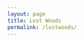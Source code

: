 ```yaml
---
layout: page
title: Lost Woods
permalink: /lostwoods/
---
```


<div id="map-canvas"></div>

<script type="text/javascript" src="https://maps.googleapis.com/maps/api/js?key=AIzaSyBczbNIYsrrbOLxudm2oZq9t1xzLLpA2cg"></script>

<script type="text/javascript">
  var orgName = 'SCVO'
  var address = 'Mansfield Traquair Centre, 15 Mansfield Place, Edinburgh, EH3 6BB, UK';
  var geocoder, map;
  
  function initialize() {
    var mapOptions = {
        center: { lat: -34.397, lng: 150.644},
        zoom: 8
        };
    map = new google.maps.Map(document.getElementById('map-canvas'),mapOptions);
  }
    
  function initialize2() {
    geocoder = new google.maps.Geocoder();
    geocoder.geocode({'address': address}, function (result, statusCode){
      if(statusCode == google.maps.GeocoderStatus.OK){
        var mapOptions = {
          center: result[0].geometry.location,
          zoom: 12
        };
        map = new google.maps.Map(document.getElementById('map-canvas'),mapOptions);
        
        var marker = new google.maps.Marker({
          map:map,
          position: result[0].geometry.location,
          title: orgName
        });
        
        var infoWindow = new google.maps.InfoWindow({
          content: '<p>' + orgName + '</p>' + '<p>' + address + '</p>'
        });
        
        infoWindow.open(map,marker);
        
      }
      else{
        var mapOptions = {
        center: {lat: 55.858, lng: 4.259},
        zoom: 11
        };
        map = new google.maps.Map(document.getElementById('map-canvas'),mapOptions);
      }
    });
  }
  initialize2();
 </script>
